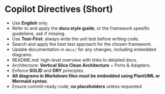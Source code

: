 # Copilot Directives (Short)

- Use **English** only.
- Refer to and apply the **docs style guide**; or the framework spesific guideliene, ask if missing.
- Use **Test-First**: always write the unit test before writing code.
- Search and apply the best test approach for the chosen framework.
- Update documentation in `docs/` for any changes, including embedded diagrams.
- README.md: high-level overview with links to detailed docs.
- Architecture: **Vertical Slice Clean Architecture** + Ports & Adapters.
- Enforce **SOLID** and **DRY** principles.
- **All diagrams in Markdown files must be embedded using PlantUML or Mermaid syntax.**
- Ensure commit-ready code; **no placeholders** unless requested
